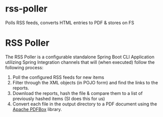 # rss-poller
Polls RSS feeds, converts HTML entries to PDF &amp; stores on FS


# RSS Poller

The RSS Poller is a configurable standalone Spring Boot CLI Application utilizing Spring Integration channels that will (when executed) follow the following process:
1. Poll the configured RSS feeds for new items
1. Filter through the XML objects (in POJO form) and find the links to the reports.
1. Download the reports, hash the file & compare them to a list of previously hashed items (SI does this for us)
1. Convert each file in the output directory to a PDF document using the [Apache PDFBox](http://https://pdfbox.apache.org/) library.


